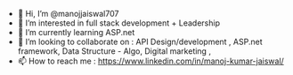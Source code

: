 - 👋 Hi, I’m @manojjaiswal707
- 👀 I’m interested in full stack development + Leadership 
- 🌱 I’m currently learning ASP.net
- 💞️ I’m looking to collaborate on : API Design/development , ASP.net framework, Data Structure - Algo, Digital marketing ,  
- 📫 How to reach me : https://www.linkedin.com/in/manoj-kumar-jaiswal/

<!---
manojjaiswal707/manojjaiswal707 is a ✨ special ✨ repository because its `README.md` (this file) appears on your GitHub profile.
You can click the Preview link to take a look at your changes.
--->
